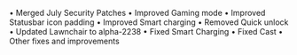 • Merged July Security Patches
• Improved Gaming mode
• Improved Statusbar icon padding
• Improved Smart charging
• Removed Quick unlock
• Updated Lawnchair to alpha-2238
• Fixed Smart Charging
• Fixed Cast
• Other fixes and improvements

